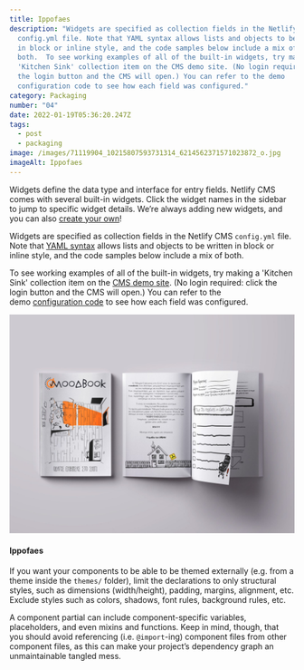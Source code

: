 ```yaml
---
title: Ippofaes
description: "Widgets are specified as collection fields in the Netlify CMS
  config.yml file. Note that YAML syntax allows lists and objects to be written
  in block or inline style, and the code samples below include a mix of
  both.  To see working examples of all of the built-in widgets, try making a
  'Kitchen Sink' collection item on the CMS demo site. (No login required: click
  the login button and the CMS will open.) You can refer to the demo
  configuration code to see how each field was configured."
category: Packaging
number: "04"
date: 2022-01-19T05:36:20.247Z
tags:
  - post
  - packaging
image: /images/71119904_10215807593731314_6214562371571023872_o.jpg
imageAlt: Ippofaes
---
```

<!--StartFragment-->

Widgets define the data type and interface for entry fields. Netlify CMS comes with several built-in widgets. Click the widget names in the sidebar to jump to specific widget details. We’re always adding new widgets, and you can also [create your own](https://www.netlifycms.org/docs/custom-widgets)!

Widgets are specified as collection fields in the Netlify CMS `config.yml` file. Note that [YAML syntax](https://en.wikipedia.org/wiki/YAML#Basic_components) allows lists and objects to be written in block or inline style, and the code samples below include a mix of both.

To see working examples of all of the built-in widgets, try making a 'Kitchen Sink' collection item on the [CMS demo site](https://cms-demo.netlify.com/). (No login required: click the login button and the CMS will open.) You can refer to the demo [configuration code](https://github.com/netlify/netlify-cms/blob/master/dev-test/config.yml) to see how each field was configured.

![wfwf](/images/92005213_10217352908643221_9026553395284017152_o.jpg "wfwfwf")

#### Ippofaes

<!--StartFragment-->

If you want your components to be able to be themed externally (e.g. from a theme inside the `themes/` folder), limit the declarations to only structural styles, such as dimensions (width/height), padding, margins, alignment, etc. Exclude styles such as colors, shadows, font rules, background rules, etc.

A component partial can include component-specific variables, placeholders, and even mixins and functions. Keep in mind, though, that you should avoid referencing (i.e. `@import`-ing) component files from other component files, as this can make your project’s dependency graph an unmaintainable tangled mess.

<!--EndFragment-->

<!--EndFragment-->